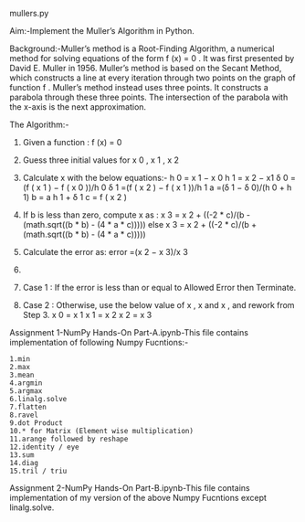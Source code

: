 mullers.py


Aim:-Implement the Muller’s Algorithm in Python.

Background:-Muller’s method is a Root-Finding Algorithm, a numerical method for solving
equations of the form f (x) = 0 . It was first presented by David E. Muller in 1956.
Muller’s method is based on the Secant Method, which constructs a line at every
iteration through two points on the graph of function f .
Muller’s method instead uses three points. It constructs a parabola through these
three points. The intersection of the parabola with the x-axis is the next
approximation.

The Algorithm:-
1. Given a function :
f (x) = 0
2. Guess three initial values for
x 0 , x 1 , x 2
3. Calculate x with the below equations:-
h 0 = x 1 − x 0
h 1 = x 2 − x1
δ 0 =(f ( x 1 ) − f ( x 0 ))/h 0
δ 1 =(f ( x 2 ) − f ( x 1 ))/h 1
a =(δ 1 − δ 0)/(h 0 + h 1)
b = a h 1 + δ 1
c = f ( x 2 )
4. If b is less than zero, compute x as :
 x 3 = x 2 + ((-2 * c)/(b - (math.sqrt((b * b) - (4 * a * c)))))
else
 x 3 = x 2 + ((-2 * c)/(b + (math.sqrt((b * b) - (4 * a * c)))))

5. Calculate the error as:
error =(x 2 − x 3)/x 3
6.
1. Case 1 : If the error is less than or equal to Allowed Error then
Terminate.
2. Case 2 : Otherwise, use the below value of x , x and x , and rework
from Step 3.
x 0 = x 1
x 1 = x 2
x 2 = x 3



Assignment 1-NumPy Hands-On Part-A.ipynb-This file contains implementation of following Numpy Fucntions:-

    1.min
    2.max
    3.mean
    4.argmin
    5.argmax
    6.linalg.solve
    7.flatten
    8.ravel
    9.dot Product
    10.* for Matrix (Element wise multiplication)
    11.arange followed by reshape
    12.identity / eye
    13.sum
    14.diag
    15.tril / triu

Assignment 2-NumPy Hands-On Part-B.ipynb-This file contains implementation of my version of the above Numpy Fucntions except linalg.solve.


 



 
